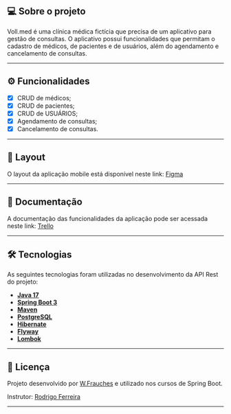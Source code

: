 ## 💻 Sobre o projeto

Voll.med é uma clínica médica fictícia que precisa de um aplicativo para gestão de consultas. O aplicativo possui funcionalidades que permitam o cadastro de médicos, de pacientes e de usuários, além do agendamento e cancelamento de consultas.


---

## ⚙️ Funcionalidades

- [x] CRUD de médicos;
- [x] CRUD de pacientes;
- [x] CRUD de USUÁRIOS;
- [x] Agendamento de consultas;
- [x] Cancelamento de consultas.

---

## 🎨 Layout

O layout da aplicação mobile está disponível neste link: <a href="https://www.figma.com/file/N4CgpJqsg7gjbKuDmra3EV/Voll.med">Figma</a>

---

## 📄 Documentação

A documentação das funcionalidades da aplicação pode ser acessada neste link: <a href="https://trello.com/b/O0lGCsKb/api-voll-med">Trello</a>

---

## 🛠 Tecnologias

As seguintes tecnologias foram utilizadas no desenvolvimento da API Rest do projeto:

- **[Java 17](https://www.oracle.com/java)**
- **[Spring Boot 3](https://spring.io/projects/spring-boot)**
- **[Maven](https://maven.apache.org)**
- **[PostgreSQL](https://www.mysql.com)**
- **[Hibernate](https://hibernate.org)**
- **[Flyway](https://flywaydb.org)**
- **[Lombok](https://projectlombok.org)**

---

## 📝 Licença

Projeto desenvolvido por [W.Frauches](https://www.linkedin.com/in/wanderson-frauches/) e utilizado nos cursos de Spring Boot.

Instrutor: [Rodrigo Ferreira](https://cursos.alura.com.br/user/rodrigo-ferreira ) 

---

